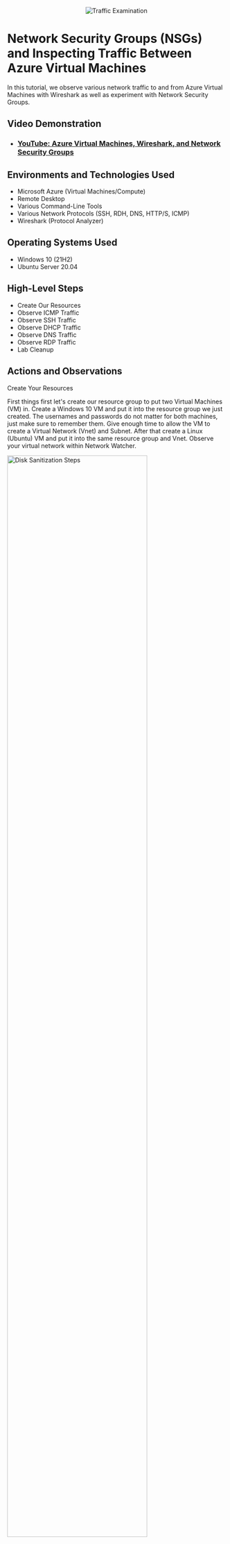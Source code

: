 <p align="center">
<img src="https://i.imgur.com/Ua7udoS.png" alt="Traffic Examination"/>
</p>

<h1>Network Security Groups (NSGs) and Inspecting Traffic Between Azure Virtual Machines</h1>
In this tutorial, we observe various network traffic to and from Azure Virtual Machines with Wireshark as well as experiment with Network Security Groups. <br />


<h2>Video Demonstration</h2>

- ### [YouTube: Azure Virtual Machines, Wireshark, and Network Security Groups](https://www.youtube.com)

<h2>Environments and Technologies Used</h2>

- Microsoft Azure (Virtual Machines/Compute)
- Remote Desktop
- Various Command-Line Tools
- Various Network Protocols (SSH, RDH, DNS, HTTP/S, ICMP)
- Wireshark (Protocol Analyzer)

<h2>Operating Systems Used </h2>

- Windows 10 (21H2)
- Ubuntu Server 20.04

<h2>High-Level Steps</h2>

- Create Our Resources
- Observe ICMP Traffic
- Observe SSH Traffic
- Observe DHCP Traffic
- Observe DNS Traffic
- Observe RDP Traffic
- Lab Cleanup

<h2>Actions and Observations</h2>

<p>
Create Your Resources

  First things first let's create our resource group to put two Virtual Machines (VM) in. Create a Windows 10 VM and put it into the resource group we just created. The usernames and passwords do not matter for both machines, just make sure to remember them. Give enough time to allow the VM to create a Virtual Network (Vnet) and Subnet. After that create a Linux (Ubuntu) VM and put it into the same resource group and Vnet. Observe your virtual network within Network Watcher. 
  
</p>
<p>
<img src="https://i.imgur.com/DJmEXEB.png" height="80%" width="80%" alt="Disk Sanitization Steps"/>
</p>
<br />

<p>
Observe ICMP Traffic

  Use Remote Desktop to connect to your Windows 10 VM. Within the Windows 10 VM, install Wireshark from your browser. Open Wireshark and filter for ICMP traffic only. Retrieve the private IP address of the Ubuntu VM and attempt to ping it in the Windows 10 VM's command prompt. Observe ping requests and replies within Wireshark. Then, from the Windows 10 VM, attempt to ping a public website, like google.com, and observe the traffic in Wireshark. 

  Next, initiate a perpetual ping from your Windows 10 VM to your Ubuntu VM. You will need to open the Network Security Group your Ubuntu VM is using in the Azure Portal and disable incoming (inbound) ICMP traffic. Back in the Windows 10 VM, observe the ICMP traffic in Wireshark and the command line Ping activity. After that, re-enable ICMP traffic for the Network Security Group your Ubuntu VM is using. Back in the Windows 10 VM, observe the ICMP traffic in Wireshark and the command line Ping activity, it should start working. Stop the ping activity.
  
</p>
<p>
<img src="https://i.imgur.com/DJmEXEB.png" height="80%" width="80%" alt="Disk Sanitization Steps"/>
</p>
<br />

<p>
Observe SSH Traffic

  Back in Wireshark, filter for SSH traffic only. From the Windows 10 VM, "SSH into" your Ubuntu VM via its private IP address. Type commands (username, pwd, etc.) into the linux SSH connection and observe SSH traffic spam in Wireshark. Exit the SSH connection by typing 'exit' and pressing [Enter]. 
  
</p>
<p>
<img src="https://i.imgur.com/DJmEXEB.png" height="80%" width="80%" alt="Disk Sanitization Steps"/>
</p>
<br />

<p>
Observe DHCP Traffic

  Back in Wireshark, filter for DHCP traffic only. From the Windows 10 VM, attempt to issue your VM a new IP address from the command line using, ipconfig /renew. Observe the DHCP traffic appearing in Wireshark. 
  
</p>
<p>
<img src="https://i.imgur.com/DJmEXEB.png" height="80%" width="80%" alt="Disk Sanitization Steps"/>
</p>
<br />

<p>
Observe DNS Traffic

  Back in Wireshark, filter for DNS traffic only. From the Windows 10 VM within a command line, use nslookup to see what a couple of websites' IP addresses are, like google.com and youtube.com. Observe the DNS traffic being shown in Wireshark.
  
</p>
<p>
<img src="https://i.imgur.com/DJmEXEB.png" height="80%" width="80%" alt="Disk Sanitization Steps"/>
</p>
<br />

<p>
Observe RDP Traffic

  Back in Wireshark, filter for RDP traffic only using 'tcp.port == 3389'. Observe the immediate non-stop spam of traffic. Why do you think it's non-stop spamming vs only showing traffic when you do an activity? It's because the RDP protocol is constantly showing you a live stream from one computer to another, therefore traffic is always being transmitted. 
</p>
<p>
<img src="https://i.imgur.com/DJmEXEB.png" height="80%" width="80%" alt="Disk Sanitization Steps"/>
</p>
<br />

<p>
Lab Cleanup

  Close your Remote Desktop connections and delete the Resource Group created at the beginning of this lab. Verify it is deleted and congrats on completing all the steps!
  
</p>
